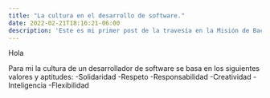 ```yaml
---
title: "La cultura en el desarrollo de software."
date: 2022-02-21T18:16:21-06:00
description: 'Este es mi primer post de la travesía en la Misión de Backend con Node JS de Launch X.'
---
```


Hola

Para mi la cultura de un desarrollador de software se basa en los siguientes valores y aptitudes:
-Solidaridad
-Respeto
-Responsabilidad
-Creatividad
-Inteligencia
-Flexibilidad
